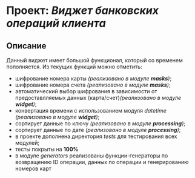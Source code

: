 # Проект: *Виджет банковских операций клиента*

## Описание
Данный виджет имеет большой функционал, который со временем пополняется.
Из текущих функций можно отметить:
* шифрование номера карты *(реализовано в модуле **masks**)*;
* шифрование номера счета *(реализовано в модуле **masks**)*;
* автоматический выбор шифрования в зависимости от предоставлляемых данных (карта/счет)*(реализовано в модуле **widget**)*;
* конвертация времени с использованием модуля *datetime* *(реализовано в модуле **widget**)*;
* сортирует данные по ключу *(реализовано в модуле **processing**)*;
* сортирует данные по дате *(реализовано в модуле **processing**)*;
* в проекте дополнена директория *tests* для тестирования всех модулей;
* тесты покрыты на **100%**
* в модуле *generators* реализованы функции-генераторы по возвращению ID операции, данных по операции и генерированию номеров карт